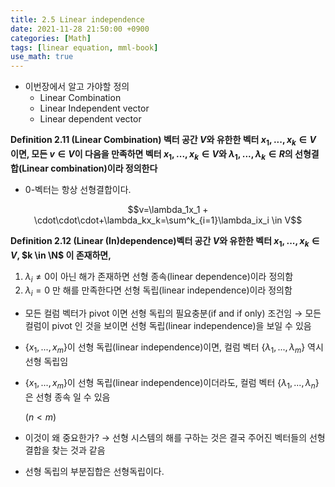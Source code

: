 ```yaml
---
title: 2.5 Linear independence
date: 2021-11-28 21:50:00 +0900
categories: [Math]
tags: [linear equation, mml-book]
use_math: true
---
```


- 이번장에서 알고 가야할 정의
    - Linear Combination
    - Linear Independent vector
    - Linear dependent vector

**Definition 2.11 (Linear Combination) 벡터 공간 $V$와 유한한 벡터 $x_1,...,x_k \in V$ 이면, 모든 $v \in V$이 다음을 만족하면 벡터 $x_1,...,x_k \in V$와 $\lambda_1,...,\lambda_k \in R$의 선형결합(Linear combination)이라 정의한다**

- 0-벡터는 항상 선형결합이다.

$$v=\lambda_1x_1 + \cdot\cdot\cdot+\lambda_kx_k=\sum^k_{i=1}\lambda_ix_i \in V$$

**Definition  2.12 (Linear (In)dependence)벡터 공간 $V$와 유한한 벡터 $x_1,...,x_k \in V$, $k \in \N$ 이 존재하면,**

1. $\lambda_i \ne 0$이 아닌 해가 존재하면 선형 종속(linear dependence)이라 정의함
2. $\lambda_i = 0$ 만 해를 만족한다면 선형 독립(linear independence)이라 정의함

- 모든 컬럼 벡터가 pivot 이면 선형 독립의 필요충분(if and if only) 조건임 → 모든 컬럼이 pivot 인 것을 보이면 선형 독립(linear independence)을 보일 수 있음
- {$x_1,...,x_m$}이 선형 독립(linear independence)이면, 컬럼 벡터 {$\lambda_1,...,\lambda_m$} 역시 선형 독립임
- {$x_1,...,x_m$}이 선형 독립(linear independence)이더라도, 컬럼 벡터 {$\lambda_1,...,\lambda_n$} 은 선형 종속 일 수 있음
    
    ($n < m$)
    

- 이것이 왜 중요한가? → 선형 시스템의 해를 구하는 것은 결국 주어진 벡터들의 선형결합을 찾는 것과 같음
- 선형 독립의 부분집합은 선형독립이다.